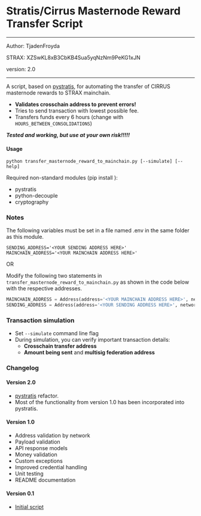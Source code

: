 
Stratis/Cirrus Masternode Reward Transfer Script
=======================================================
---
Author: TjadenFroyda

STRAX: XZSwKL8xB3CbKB4Sua5yqNzNm9PeKG1xJN

version: 2.0

---
A script, based on [pystratis](http://github.com/stratisproject/pystratis), for automating the transfer of CIRRUS masternode rewards to STRAX mainchain.
- **Validates crosschain address to prevent errors!**
- Tries to send transaction with lowest possible fee.
- Transfers funds every 6 hours (change with `HOURS_BETWEEN_CONSOLIDATIONS`)

***Tested and working, but use at your own risk!!!!!***

#### Usage
```commandline
python transfer_masternode_reward_to_mainchain.py [--simulate] [--help]
```

Required non-standard modules (pip install <module>):

- pystratis 
- python-decouple
- cryptography
 
### Notes

The following variables must be set in a file named .env in the same folder as this module. 
```text
SENDING_ADDRESS='<YOUR SENDING ADDRESS HERE>'
MAINCHAIN_ADDRESS='<YOUR MAINCHAIN ADDRESS HERE>'
```
OR
    
Modify the following two statements in `transfer_masternode_reward_to_mainchain.py` as shown in the code below with the respective addresses.
```python
MAINCHAIN_ADDRESS = Address(address='<YOUR MAINCHAIN ADDRESS HERE>', network=StraxMain())
SENDING_ADDRESS = Address(address='<YOUR SENDING ADDRESS HERE>', network=CirrusMain())
```

### Transaction simulation
- Set `--simulate` command line flag 
- During simulation, you can verify important transaction details:
  * **Crosschain transfer address**
  * **Amount being sent** and **multisig federation address**

### Changelog
#### Version 2.0
- [pystratis](http://github.com/stratisproject/pystratis) refactor.
- Most of the functionality from version 1.0 has been incorporated into pystratis. 

#### Version 1.0
- Address validation by network
- Payload validation
- API response models
- Money validation
- Custom exceptions
- Improved credential handling
- Unit testing
- README documentation

#### Version 0.1
- [Initial script](http://pastebin.com/VUarbCcE)

  